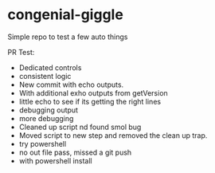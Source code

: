# congenial-giggle

Simple repo to test a few auto things

PR Test: 
- Dedicated controls
- consistent logic
- New commit with echo outputs.
- With additional exho outputs from getVersion
- little echo to see if its getting the right lines
- debugging output
- more debugging
- Cleaned up script nd found smol bug
- Moved script to new step and removed the clean up trap. 
- try powershell
- no out file pass, missed a git push
- with powershell install
